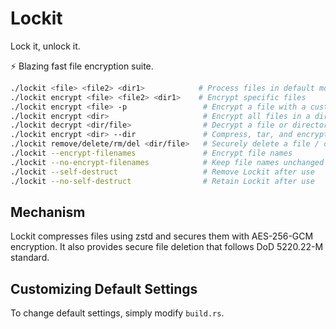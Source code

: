 # Lockit
Lock it, unlock it.

⚡ Blazing fast file encryption suite.

```bash
./lockit <file> <file2> <dir1>            # Process files in default mode (encrypt/decrypt)
./lockit encrypt <file> <file2> <dir1>    # Encrypt specific files
./lockit encrypt <file> -p                 # Encrypt a file with a custom password
./lockit encrypt <dir>                     # Encrypt all files in a directory
./lockit decrypt <dir/file>                # Decrypt a file or directory
./lockit encrypt <dir> --dir               # Compress, tar, and encrypt entire directories
./lockit remove/delete/rm/del <dir/file>   # Securely delete a file / directory.
./lockit --encrypt-filenames               # Encrypt file names
./lockit --no-encrypt-filenames            # Keep file names unchanged
./lockit --self-destruct                   # Remove Lockit after use
./lockit --no-self-destruct                # Retain Lockit after use

```

## Mechanism
Lockit compresses files using zstd and secures them with AES-256-GCM encryption. It also provides secure file deletion that follows DoD 5220.22-M standard.

## Customizing Default Settings
To change default settings, simply modify `build.rs`.







